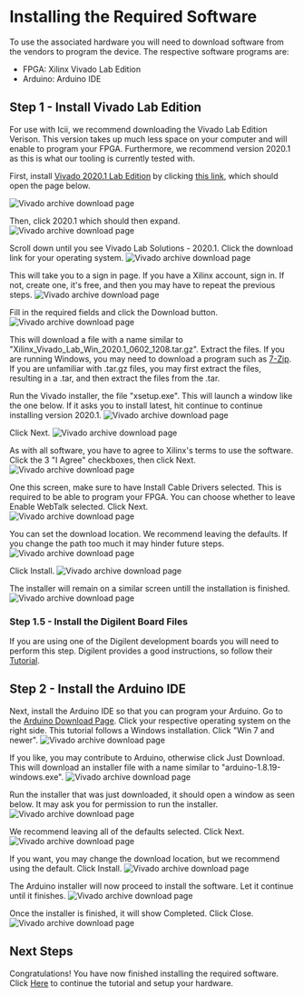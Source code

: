 # Installing the Required Software
To use the associated hardware you will need to download software from the vendors to program the device. The respective software programs are:
- FPGA: Xilinx Vivado Lab Edition
- Arduino: Arduino IDE 


## Step 1 - Install Vivado Lab Edition
For use with Icii, we recommend downloading the Vivado Lab Edition Verison. This version takes up much less space on your computer and will enable to program your FPGA. Furthermore, we recommend version 2020.1 as this is what our tooling is currently tested with. 

First, install [Vivado 2020.1 Lab Edition](https://www.xilinx.com/support/download/index.html/content/xilinx/en/downloadNav/vivado-design-tools/archive.html) by clicking [this link](https://www.xilinx.com/support/download/index.html/content/xilinx/en/downloadNav/vivado-design-tools/archive.html), which should open the page below. 

![Vivado archive download page](https://icii.io/wp-content/uploads/2022/01/Download-Vivado-1.Smaller.png)

Then, click 2020.1 which should then expand.
![Vivado archive download page](https://icii.io/wp-content/uploads/2022/01/Download-Vivado-2.Smaller.png)

Scroll down until you see Vivado Lab Solutions - 2020.1. Click the download link for your operating system. 
![Vivado archive download page](https://icii.io/wp-content/uploads/2022/01/Download-Vivado-3.4.Smaller.png)

This will take you to a sign in page. If you have a Xilinx account, sign in. If not, create one, it's free, and then you may have to repeat the previous steps.
![Vivado archive download page](https://icii.io/wp-content/uploads/2022/01/Download-Vivado-5.Smaller.png)

Fill in the required fields and click the Download button.
![Vivado archive download page](https://icii.io/wp-content/uploads/2022/01/Download-Vivado-6.2.Smaller.png)

This will download a file with a name similar to "Xilinx_Vivado_Lab_Win_2020.1_0602_1208.tar.gz". Extract the files. If you are running Windows, you may need to download a program such as [7-Zip](https://www.7-zip.org/). If you are unfamiliar with .tar.gz files, you may first extract the files, resulting in a .tar, and then extract the files from the .tar. 

Run the Vivado installer, the file "xsetup.exe". This will launch a window like the one below. If it asks you to install latest, hit continue to continue installing version 2020.1.
![Vivado archive download page](https://icii.io/wp-content/uploads/2022/01/Download-Vivado-7.Smaller.png)

Click Next.
![Vivado archive download page](https://icii.io/wp-content/uploads/2022/01/Download-Vivado-8.Smaller.png)

As with all software, you have to agree to Xilinx's terms to use the software. Click the 3 "I Agree" checkboxes, then click Next.
![Vivado archive download page](https://icii.io/wp-content/uploads/2022/01/Download-Vivado-9.Smaller.png)

One this screen, make sure to have Install Cable Drivers selected. This is required to be able to program your FPGA. You can choose whether to leave Enable WebTalk selected. Click Next.  
![Vivado archive download page](https://icii.io/wp-content/uploads/2022/01/Download-Vivado-10.Smaller.png)

You can set the download location. We recommend leaving the defaults. If you change the path too much it may hinder future steps. 
![Vivado archive download page](https://icii.io/wp-content/uploads/2022/01/Download-Vivado-11.Smaller.png)

Click Install. 
![Vivado archive download page](https://icii.io/wp-content/uploads/2022/01/Download-Vivado-12.Smaller.png)

The installer will remain on a similar screen untill the installation is finished. 
![Vivado archive download page](https://icii.io/wp-content/uploads/2022/01/Download-Vivado-13.Smaller.png)


### Step 1.5 - Install the Digilent Board Files
If you are using one of the Digilent development boards you will need to perform this step. Digilent provides a good instructions, so follow their [Tutorial](https://digilent.com/reference/programmable-logic/guides/installing-vivado-and-sdk).

## Step 2 - Install the Arduino IDE

Next, install the Arduino IDE so that you can program your Arduino. Go to the [Arduino Download Page](https://www.arduino.cc/en/software). Click your respective operating system on the right side. This tutorial follows a Windows installation. Click "Win 7 and newer".
![Vivado archive download page](https://icii.io/wp-content/uploads/2022/01/Download-Aruidno-1.Smaller.png)

If you like, you may contribute to Arduino, otherwise click Just Download. This will download an installer file with a name similar to "arduino-1.8.19-windows.exe". 
![Vivado archive download page](https://icii.io/wp-content/uploads/2022/01/Download-Aruidno-2.Smaller.png)

Run the installer that was just downloaded, it should open a window as seen below. It may ask you for permission to run the installer. 
![Vivado archive download page](https://icii.io/wp-content/uploads/2022/01/Download-Aruidno-3.Smaller.png)

We recommend leaving all of the defaults selected. Click Next. 
![Vivado archive download page](https://icii.io/wp-content/uploads/2022/01/Download-Aruidno-4.Smaller.png)

If you want, you may change the download location, but we recommend using the default. Click Install. 
![Vivado archive download page](https://icii.io/wp-content/uploads/2022/01/Download-Aruidno-5.Smaller.png)

The Arduino installer will now proceed to install the software. Let it continue until it finishes. 
![Vivado archive download page](https://icii.io/wp-content/uploads/2022/01/Download-Aruidno-6.Smaller.png)

Once the installer is finished, it will show Completed. Click Close. 
![Vivado archive download page](https://icii.io/wp-content/uploads/2022/01/Download-Aruidno-7.Smaller.png)

## Next Steps
Congratulations! You have now finished installing the required software. Click [Here](https://github.com/SuperMB/IciiDemos/tree/main/1-%20Getting%20Started/2-%20Hardware/) to continue the tutorial and setup your hardware. 
